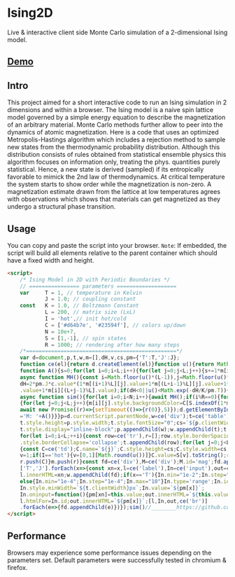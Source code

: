 # Ising2D
Live & interactive client side Monte Carlo simulation of a 2-dimensional Ising model. 


## [Demo](https://codepen.io/b0-b/full/poRGmmv)


## Intro
This project aimed for a short interactive code to run an Ising simulation in 2 dimensions and within a browser. The Ising model is a naive spin lattice model governed by a simple energy equation to describe the magnetization of an arbitrary material. Monte Carlo methods further allow to peer into the dynamics of atomic magnetization. Here is a code that uses an optimized Metropolis-Hastings algorithm which includes a rejection method to sample new states from the thermodynamic probability distribution. Although this distribution consists of rules obtained from statistical ensemble physics this algorithm focuses on information only, treating the phys. quantities purely statistical. Hence, a new state is derived (sampled) if its entropically favorable to mimick the 2nd law of thermodynamics. At critical temperature the system starts to show order while the magnetization is non-zero. A magnetization estimate drawn from the lattice at low temperatures agrees with observations which shows that materials can get magnetized as they undergo a structural phase transition.

## Usage

You can copy and paste the script into your browser. 
`Note`: If embedded, the script will build all elements
relative to the parent container which should have a fixed width and height.
```html
<script>
    /* Ising Model in 2D with Periodic Boundaries */
    // ================ parameters ===================
    var     T = 1, // temperature in Kelvin
            J = 1.0; // coupling constant
    const   K = 1.0, // Boltzmann Constant
            L = 200, // matrix size (LxL)
            I = 'hot',// init hot/cold
            C = ['#d64b7e', '#23594f'], // colors up/down
            N = 10e+7,
            S = [1,-1], // spin states
            R = 1000; // rendering after how many steps
    /*================================================*/
    var d=document,p,t,w,m=[],dH,v,cs,pm={'T':T,'J':J};
    function ce(el){return d.createElement(el)}function u(){return Math.random()}
    function A(){s=0;for(let i=0;i<L;i++){for(let j=0;j<L;j++){s+=1*m[i][j].value}}return s/L/L}
    async function MH(){const i=Math.floor(u()*(L-1)),j=Math.floor(u()*(L-1)),c=m[i][j],
    dH=2*pm.J*c.value*(1*m[(i+1)%L][j].value+1*m[(L+i-1)%L][j].value+1*m[i][(j+1)%L]
    .value+1*m[i][(L+j-1)%L].value);if(dH<0||u()<Math.exp(-dH/K/pm.T)){c.value*=-1}}
    async function sim(){for(let i=0;i<N;i++){await MH();if(i%R==0){for(let i=0;i<L;i++)
    {for(let j=0;j<L;j++){m[i][j].style.backgroundColor=C[S.indexOf(1*m[i][j].value)]}}
    await new Promise((r)=>{setTimeout(()=>{r(0)},5)});d.getElementById('mag').innerHTML
    ='M: '+A()}}}p=d.currentScript.parentNode,w=ce('div');t=ce('table');t.style.width=p.style.width;
    t.style.height=p.style.width;t.style.fontSize="0";cs=`${p.clientWidth/L}px`;
    t.style.display="inline-block";p.appendChild(w);w.appendChild(t);t.cellSpacing='0';
    for(let i=0;i<L;++i){const row=ce('tr'),r=[];row.style.borderSpacing='0';row
    .style.borderCollapse='collapse';t.appendChild(row);for(let j=0;j<L;j++)
    {const C=ce('td');C.name=`${j}`;C.style.height=cs;C.style.width=cs;C.style.padding="0";
    v=1;if(I=='hot'){v=[0,1][Math.round(u())]}C.value=S[v].toString();row.appendChild(C);
    r.push(C)}m.push(r)}const fd=ce('div'),M=ce('div');M.id='mag';fd.appendChild(M);
    ['T','J'].forEach(x=>{const xn=x,l=ce('label'),In=ce('input'),out=ce('output');
    l.innerHTML=xn;w.appendChild(fd);if(x=='T'){In.min="1e-2";In.step="1e-2";In.max="50"}
    else{In.min="1e-4";In.step="1e-4";In.max="10"}In.type='range';In.id=xn;
    In.style.minWidth=`${t.clientWidth}px`;In.value=`${pm[x]}`;
    In.oninput=function(){pm[xn]=this.value;out.innerHTML=`${this.value}`}
    l.htmlFor=In.id;out.innerHTML=`${pm[x]}`;[l,In,out,ce('br')]
    .forEach(e=>{fd.appendChild(e)})});sim()//________https://github.com/B0-B/
</script>
```

## Performance
Browsers may experience some performance issues depending on the parameters set.
Default parameters were successfully tested in chromium & firefox.
